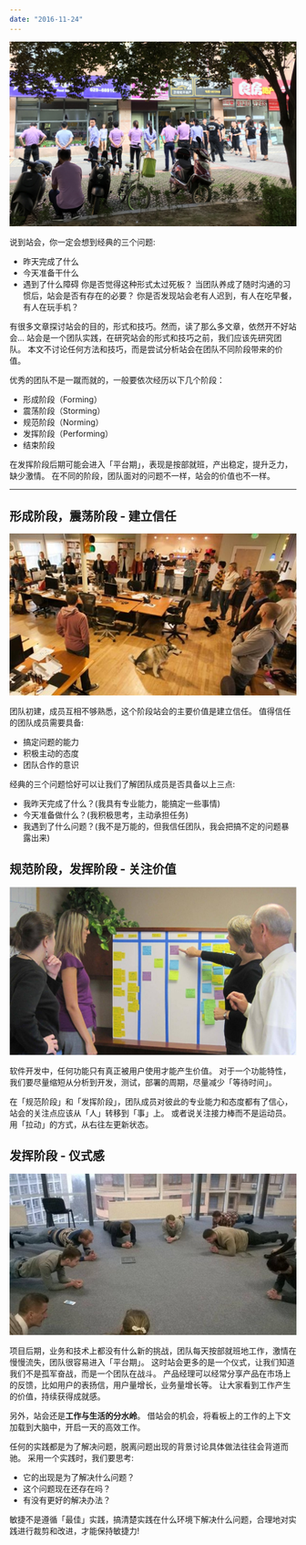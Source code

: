 ```yaml
---
date: "2016-11-24"
---
```


<img src="/_image/2016-11-24-14-35-39.jpg?r=68" alt="">

说到站会，你一定会想到经典的三个问题:

-   昨天完成了什么
-   今天准备干什么
-   遇到了什么障碍
    你是否觉得这种形式太过死板？
    当团队养成了随时沟通的习惯后，站会是否有存在的必要？
    你是否发现站会老有人迟到，有人在吃早餐，有人在玩手机？

有很多文章探讨站会的目的，形式和技巧。然而，读了那么多文章，依然开不好站会...
站会是一个团队实践，在研究站会的形式和技巧之前，我们应该先研究团队。
本文不讨论任何方法和技巧，而是尝试分析站会在团队不同阶段带来的价值。

优秀的团队不是一蹴而就的，一般要依次经历以下几个阶段：

-   形成阶段（Forming）
-   震荡阶段（Storming）
-   规范阶段（Norming）
-   发挥阶段（Performing）
-   结束阶段

在发挥阶段后期可能会进入「平台期」，表现是按部就班，产出稳定，提升乏力，缺少激情。
在不同的阶段，团队面对的问题不一样，站会的价值也不一样。

---

## 形成阶段，震荡阶段 - 建立信任

![](/_image/2016-11-24-15-54-53.jpg?r=73)

团队初建，成员互相不够熟悉，这个阶段站会的主要价值是建立信任。
值得信任的团队成员需要具备:

-   搞定问题的能力
-   积极主动的态度
-   团队合作的意识

经典的三个问题恰好可以让我们了解团队成员是否具备以上三点:

-   我昨天完成了什么？(我具有专业能力，能搞定一些事情)
-   今天准备做什么？(我积极思考，主动承担任务)
-   我遇到了什么问题？(我不是万能的，但我信任团队，我会把搞不定的问题暴露出来)

## 规范阶段，发挥阶段 - 关注价值

![](/_image/2016-11-24-15-55-36.jpg?r=67)

软件开发中，任何功能只有真正被用户使用才能产生价值。
对于一个功能特性，我们要尽量缩短从分析到开发，测试，部署的周期，尽量减少「等待时间」。

在「规范阶段」和「发挥阶段」，团队成员对彼此的专业能力和态度都有了信心，站会的关注点应该从「人」转移到「事」上。
或者说关注接力棒而不是运动员。用「拉动」的方式，从右往左更新状态。

## 发挥阶段 - 仪式感

![](/_image/2016-11-24-15-56-20.jpg?r=81)

项目后期，业务和技术上都没有什么新的挑战，团队每天按部就班地工作，激情在慢慢流失，团队很容易进入「平台期」。
这时站会更多的是一个仪式，让我们知道我们不是孤军奋战，而是一个团队在战斗。
产品经理可以经常分享产品在市场上的反馈，比如用户的表扬信，用户量增长，业务量增长等。
让大家看到工作产生的价值，持续获得成就感。

另外，站会还是**工作与生活的分水岭**。
借站会的机会，将看板上的工作的上下文加载到大脑中，开启一天的高效工作。

任何的实践都是为了解决问题，脱离问题出现的背景讨论具体做法往往会背道而驰。
采用一个实践时，我们要思考:

-   它的出现是为了解决什么问题？
-   这个问题现在还存在吗？
-   有没有更好的解决办法？

敏捷不是遵循「最佳」实践，搞清楚实践在什么环境下解决什么问题，合理地对实践进行裁剪和改进，才能保持敏捷力!
